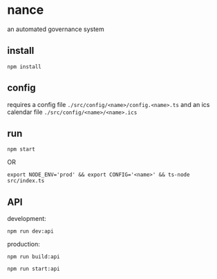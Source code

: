 # nance

an automated governance system

## install

`npm install`

## config

requires a config file `./src/config/<name>/config.<name>.ts` and
an ics calendar file `./src/config/<name>/<name>.ics`

## run

`npm start`

OR

`export NODE_ENV='prod' && export CONFIG='<name>' && ts-node src/index.ts`

## API

development:

`npm run dev:api`

production:

`npm run build:api`

`npm run start:api`
